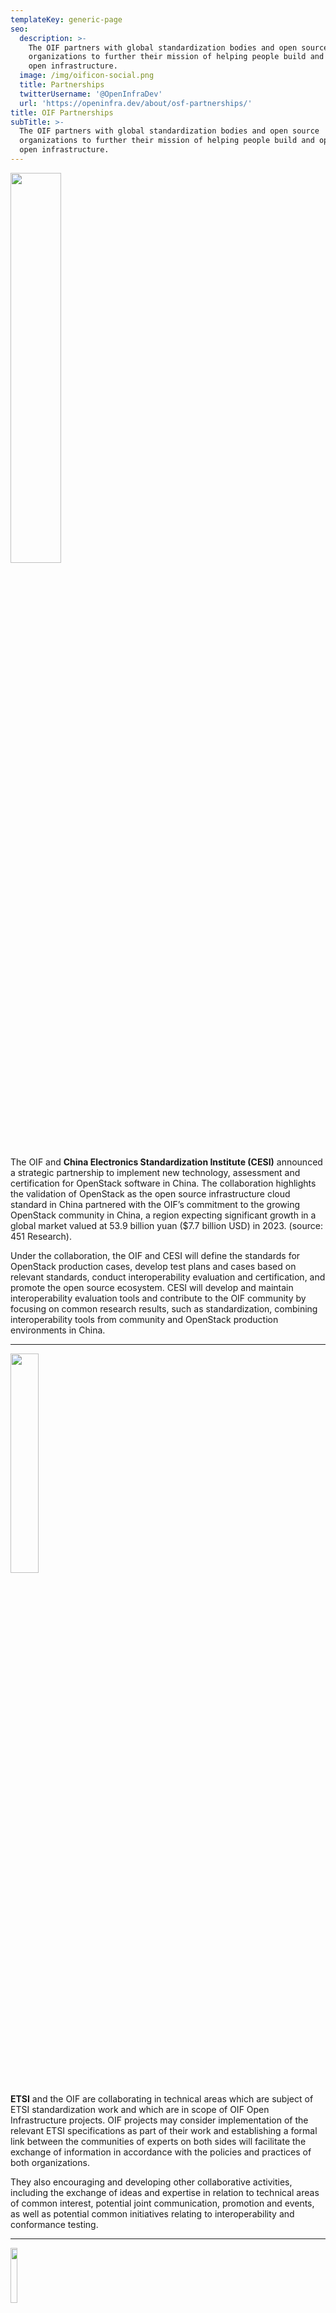```yaml
---
templateKey: generic-page
seo:
  description: >-
    The OIF partners with global standardization bodies and open source
    organizations to further their mission of helping people build and operate
    open infrastructure. 
  image: /img/oificon-social.png
  title: Partnerships
  twitterUsername: '@OpenInfraDev'
  url: 'https://openinfra.dev/about/osf-partnerships/'
title: OIF Partnerships
subTitle: >-
  The OIF partners with global standardization bodies and open source
  organizations to further their mission of helping people build and operate
  open infrastructure.
---
```


<a href="http://www.cc.cesi.cn/english.aspx"><img src="https://openinfra/img/cesi.png" style="width:40%;"></a>

The OIF and **China Electronics Standardization Institute (CESI)** announced a strategic partnership to implement new technology, assessment and certification for OpenStack software in China. The collaboration highlights the validation of OpenStack as the open source infrastructure cloud standard in China partnered with the OIF’s commitment to the growing OpenStack community in China, a region expecting significant growth in a global market valued at 53.9 billion yuan ($7.7 billion USD) in 2023. (source: 451 Research). 

Under the collaboration, the OIF and CESI will define the standards for OpenStack production cases, develop test plans and cases based on relevant standards, conduct interoperability evaluation and certification, and promote the open source ecosystem. CESI will develop and maintain interoperability evaluation tools and contribute to the OIF community by focusing on common research results, such as standardization, combining interoperability tools from community and OpenStack production environments in China.

<hr/>

<a href="https://www.etsi.org/"><img src="https://openinfra/img/etsi.png" style="width:30%;"></a>

**ETSI** and the OIF are collaborating in technical areas which are subject of ETSI standardization work and which are in scope of OIF Open Infrastructure projects. OIF projects may consider implementation of the relevant ETSI specifications as part of their work and establishing a formal link between the communities of experts on both sides will facilitate the exchange of information in accordance with the policies and practices of both organizations.

They also encouraging and developing other collaborative activities, including the exchange of ideas and expertise in relation to technical areas of common interest, potential joint communication, promotion and events, as well as potential common initiatives relating to interoperability and conformance testing.                 

<hr/>

<a href="https://opensource.org/"><img src="https://openinfra/img/osi.png" style="width:15%;"></a>

**The Open Source Initiative** is a non-profit organization stewarding the open source definition, educating individuals and organizations on the economic and strategic advantages of adopting open source software. The OIF is an affiliate organization of OSI, fully supporting their mission of defending the meaning of open source and maintaining clarity on open source licensing.

<hr/>

<a href="https://www.ow2.org/"><img src="https://openinfra/img/ow2.png" style="width:20%;"></a>

**OW2** is a non-profit consortium promoting the development of industry-grade open source middleware. The OIF is an associate organization of OW2, supporting their mission of creating a vibrant and innovative open source ecosystem.

<hr/>

<a href="https://opencontainers.org/"><img src="https://openinfra/img/oci.png" style="width:20%;"></a>

**The Open Container Initiative** maintains vendor-neutral, portable and open specifications, reference implementations, and tools that deliver on the promise of containers as a source of application portability. The OIF is an OCI Member, and as such participates in the OCI Trademark Board activities.
